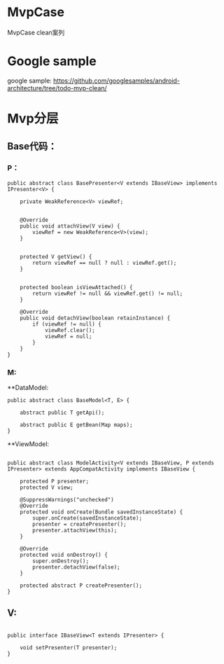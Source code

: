 # MvpCase


MvpCase clean案列

# Google sample

google sample: https://github.com/googlesamples/android-architecture/tree/todo-mvp-clean/



# Mvp分层

## Base代码：

### P：

```
public abstract class BasePresenter<V extends IBaseView> implements IPresenter<V> {

    private WeakReference<V> viewRef;


    @Override
    public void attachView(V view) {
        viewRef = new WeakReference<V>(view);
    }


    protected V getView() {
        return viewRef == null ? null : viewRef.get();
    }


    protected boolean isViewAttached() {
        return viewRef != null && viewRef.get() != null;
    }

    @Override
    public void detachView(boolean retainInstance) {
        if (viewRef != null) {
            viewRef.clear();
            viewRef = null;
        }
    }
}
```

### M:

**DataModel:

```
public abstract class BaseModel<T, E> {

    abstract public T getApi();

    abstract public E getBean(Map maps);
}

```

**ViewModel:

```

public abstract class ModelActivity<V extends IBaseView, P extends IPresenter> extends AppCompatActivity implements IBaseView {

    protected P presenter;
    protected V view;

    @SuppressWarnings("unchecked")
    @Override
    protected void onCreate(Bundle savedInstanceState) {
        super.onCreate(savedInstanceState);
        presenter = createPresenter();
        presenter.attachView(this);
    }

    @Override
    protected void onDestroy() {
        super.onDestroy();
        presenter.detachView(false);
    }

    protected abstract P createPresenter();
}

```


## V:

```

public interface IBaseView<T extends IPresenter> {

    void setPresenter(T presenter);
}

```

